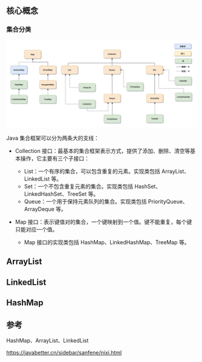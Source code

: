 ## 核心概念

### 集合分类

<img src="../Other/Image/集合分类.png" alt="集合分类" style="zoom:70%;" />

Java 集合框架可以分为两条大的支线：

- Collection 接口：最基本的集合框架表示方式，提供了添加、删除、清空等基本操作，它主要有三个子接口：
  - List：一个有序的集合，可以包含重复的元素。实现类包括 ArrayList、LinkedList 等。
  - Set：一个不包含重复元素的集合。实现类包括 HashSet、LinkedHashSet、TreeSet 等。
  - Queue：一个用于保持元素队列的集合。实现类包括 PriorityQueue、ArrayDeque 等。

- Map 接口：表示键值对的集合，一个键映射到一个值。键不能重复，每个键只能对应一个值。
  - Map 接口的实现类包括 HashMap、LinkedHashMap、TreeMap 等。

## ArrayList

## LinkedList

## HashMap



## 参考



HashMap、ArrayList、LinkedList

https://javabetter.cn/sidebar/sanfene/nixi.html